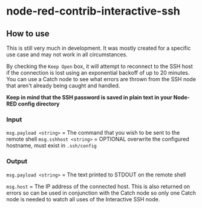 # node-red-contrib-interactive-ssh

## How to use

This is still very much in development. It was mostly created for a specific use case and may not work in all circumstances.

By checking the `Keep Open` box, it will attempt to reconnect to the SSH host if the connection is lost using an exponential backoff of up to 20 minutes.
You can use a Catch node to see what errors are thrown from the SSH node that aren't already being caught and handled.

**Keep in mind that the SSH password is saved in plain text in your Node-RED config directory**

### Input

`msg.payload <string>` = The command that you wish to be sent to the remote shell
`msg.sshhost <string>` = OPTIONAL overwrite the configured hostname, must exist in `.ssh/config`

### Output

`msg.payload <string>` = The text printed to STDOUT on the remote shell

`msg.host` = The IP address of the connected host. This is also returned on errors so can be used in conjunction with the Catch node so only one Catch node is needed to watch all uses of the Interactive SSH node.
